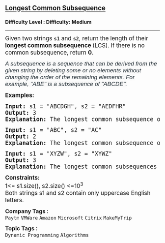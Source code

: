 <h2><a href="https://www.geeksforgeeks.org/problems/longest-common-subsequence-1587115620/1?page=3&difficulty=Medium&sortBy=submissions">Longest Common Subsequence</a></h2><h3>Difficulty Level : Difficulty: Medium</h3><hr><div class="problems_problem_content__Xm_eO"><p><span style="font-size: 14pt;">Given two strings <strong><code>s1</code></strong> and <strong><code>s2</code></strong>, return the length of their <strong>longest common subsequence </strong>(LCS). If there is no common subsequence, return <strong>0</strong>.</span></p>
<p><span style="font-size: 14pt;"><em><span style="box-sizing: border-box; margin: 0px; padding: 0px; border: 0px; vertical-align: baseline; color: #273239; font-family: Nunito, sans-serif; letter-spacing: 0.162px; text-align: justify; background-color: #f9f9f9;"><span style="color: #273239; font-family: Nunito, sans-serif;"><span style="letter-spacing: 0.162px;">A subsequence is a sequence that can be derived from the given string by deleting some or no elements without changing the order of the remaining elements. </span></span><span style="color: #273239; font-family: Nunito, sans-serif;"><span style="letter-spacing: 0.162px;">For example, "ABE" is a subsequence of "ABCDE".</span></span></span></em></span></p>
<p><span style="font-size: 14pt;"><strong>Examples:</strong></span></p>
<pre><span style="font-size: 14pt;"><strong>Input: </strong>s1 = "ABCDGH", s2 = "AEDFHR"
<strong>Output: </strong>3<strong>
Explanation: </strong>The longest common subsequence of "ABCDGH" and "AEDFHR" is "ADH", which has a length of 3.
</span></pre>
<pre><span style="font-size: 14pt;"><strong>Input: </strong>s1 = "ABC", s2 = "AC"
<strong>Output: </strong>2<strong>
Explanation: </strong>The longest common subsequence of "ABC" and "AC" is "AC", which has a length of 2.</span></pre>
<pre><span style="font-size: 14pt;"><strong>Input: </strong>s1 = "XYZW", s2 = "XYWZ"
<strong>Output: </strong>3<strong>
Explanation: </strong>The longest common subsequences of "XYZW" and "XYWZ" are "XYZ" and "XYW", both of length 3.</span></pre>
<p><span style="font-size: 14pt;"><strong>Constraints:</strong><br>1&lt;= s1.size(), s2.size() &lt;=10<sup>3<br></sup>Both strings s1 and s2 contain only uppercase English letters.</span></p></div><p><span style=font-size:18px><strong>Company Tags : </strong><br><code>Paytm</code>&nbsp;<code>VMWare</code>&nbsp;<code>Amazon</code>&nbsp;<code>Microsoft</code>&nbsp;<code>Citrix</code>&nbsp;<code>MakeMyTrip</code>&nbsp;<br><p><span style=font-size:18px><strong>Topic Tags : </strong><br><code>Dynamic Programming</code>&nbsp;<code>Algorithms</code>&nbsp;